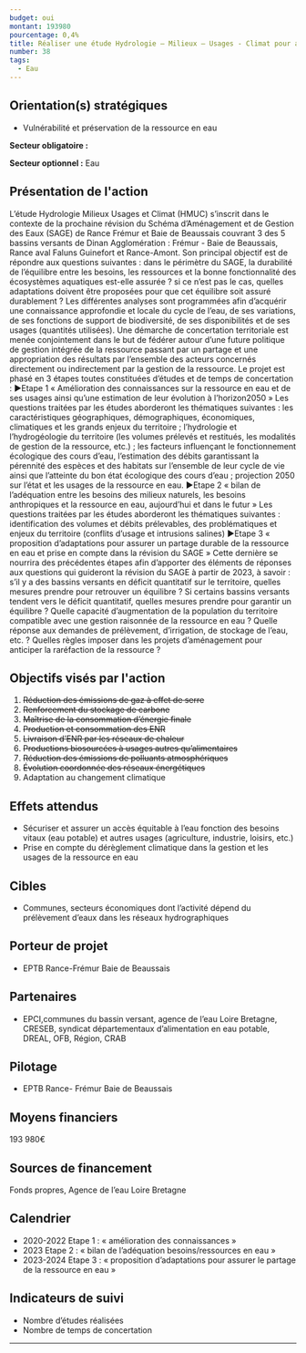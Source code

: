 ```yaml
---
budget: oui
montant: 193980
pourcentage: 0,4%
title: Réaliser une étude Hydrologie – Milieux – Usages - Climat pour assurer le partage durable de la ressource en eau de La Rance et du Frémur (analyses HMUC)
number: 38
tags:
  - Eau
---
```


## Orientation(s) stratégiques

- Vulnérabilité et préservation de la ressource en eau

**Secteur obligatoire :**

**Secteur optionnel :** Eau

## Présentation de l'action

L’étude Hydrologie Milieux Usages et Climat (HMUC) s’inscrit dans le contexte de la prochaine révision du Schéma d’Aménagement et de Gestion des Eaux (SAGE) de Rance Frémur et Baie de Beaussais couvrant 3 des 5 bassins versants de Dinan Agglomération : Frémur - Baie de Beaussais, Rance aval Faluns Guinefort et Rance-Amont. Son principal objectif est de répondre aux questions suivantes : dans le périmètre du SAGE, la durabilité de l’équilibre entre les besoins, les ressources et la bonne fonctionnalité des écosystèmes aquatiques est-elle assurée ? si ce n’est pas le cas, quelles adaptations doivent être proposées pour que cet équilibre soit assuré durablement ?
Les différentes analyses sont programmées afin d’acquérir une connaissance approfondie et locale du cycle de l’eau, de ses variations, de ses fonctions de support de biodiversité, de ses disponibilités et de ses usages (quantités utilisées). Une démarche de concertation territoriale est menée conjointement dans le but de fédérer autour d’une future politique de gestion intégrée de la ressource passant par un partage et une appropriation des résultats par l’ensemble des acteurs concernés directement ou indirectement par la gestion de la ressource.
Le projet est phasé en 3 étapes toutes constituées d’études et de temps de concertation : ►Etape 1 « Amélioration des connaissances sur la ressource en eau et de ses usages ainsi
qu’une estimation de leur évolution à l’horizon2050 »
Les questions traitées par les études aborderont les thématiques suivantes : les caractéristiques géographiques, démographiques, économiques, climatiques et les grands enjeux du territoire ; l’hydrologie et l’hydrogéologie du territoire (les volumes prélevés et restitués, les modalités de gestion de la ressource, etc.) ; les facteurs influençant le fonctionnement écologique des cours d’eau, l’estimation des débits garantissant la pérennité des espèces et des habitats sur l’ensemble de leur cycle de vie ainsi que l’atteinte du bon état écologique des cours d’eau ; projection 2050 sur l’état et les usages de la ressource en eau.
►Etape 2 « bilan de l’adéquation entre les besoins des milieux naturels, les besoins anthropiques et la ressource en eau, aujourd’hui et dans le futur »
Les questions traitées par les études aborderont les thématiques suivantes : identification des volumes et débits prélevables, des problématiques et enjeux du territoire (conflits d’usage et intrusions salines)
►Etape 3 « proposition d’adaptations pour assurer un partage durable de la ressource en eau et prise en compte dans la révision du SAGE »
Cette dernière se nourrira des précédentes étapes afin d’apporter des éléments de réponses aux questions qui guideront la révision du SAGE à partir de 2023, à savoir : s’il y a des bassins versants en déficit quantitatif sur le territoire, quelles mesures prendre pour retrouver un équilibre ? Si certains bassins versants tendent vers le déficit quantitatif, quelles mesures prendre pour garantir un équilibre ? Quelle capacité d’augmentation de la population du territoire compatible avec une gestion raisonnée de la ressource en eau ? Quelle réponse aux demandes de prélèvement, d’irrigation, de stockage de l’eau, etc. ? Quelles règles imposer dans les projets d’aménagement pour anticiper la raréfaction de la ressource ?

## Objectifs visés par l'action

1. ~~Réduction des émissions de gaz à effet de serre~~
2. ~~Renforcement du stockage de carbone~~
3. ~~Maîtrise de la consommation d’énergie finale~~
4. ~~Production et consommation des ENR~~
5. ~~Livraison d’ENR par les réseaux de chaleur~~
6. ~~Productions biosourcées à usages autres qu’alimentaires~~
7. ~~Réduction des émissions de polluants atmosphériques~~
8. ~~Évolution coordonnée des réseaux énergétiques~~
9. Adaptation au changement climatique

## Effets attendus

- Sécuriser et assurer un accès équitable à l’eau fonction des besoins vitaux (eau potable) et autres usages (agriculture, industrie, loisirs, etc.)
- Prise en compte du dérèglement climatique dans la gestion et les usages de la ressource en eau

## Cibles

- Communes, secteurs économiques dont l’activité dépend du prélèvement d’eaux dans les réseaux hydrographiques

## Porteur de projet

- EPTB Rance-Frémur Baie de Beaussais

## Partenaires

- EPCI,communes du bassin versant, agence de l’eau Loire Bretagne, CRESEB, syndicat départementaux d’alimentation en eau potable, DREAL, OFB, Région, CRAB

## Pilotage

- EPTB Rance- Frémur Baie de Beaussais

## Moyens financiers

193 980€

## Sources de financement

Fonds propres, Agence de l’eau Loire Bretagne

## Calendrier

- 2020-2022 Etape 1 : « amélioration des connaissances »
- 2023 Etape 2 : « bilan de l’adéquation besoins/ressources en eau »
- 2023-2024 Etape 3 : « proposition d’adaptations pour assurer le partage de la ressource en eau »

## Indicateurs de suivi

- Nombre d’études réalisées
- Nombre de temps de concertation

---
